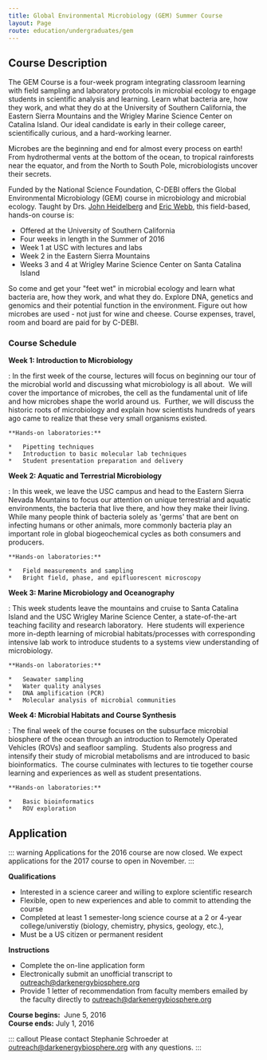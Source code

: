 ```yaml
---
title: Global Environmental Microbiology (GEM) Summer Course
layout: Page
route: education/undergraduates/gem
---
```


## Course Description

The GEM Course is a four-week program integrating classroom learning with field sampling and laboratory protocols in microbial ecology to engage students in scientific analysis and learning. Learn what bacteria are, how they work, and what they do at the University of Southern California, the Eastern Sierra Mountains and the Wrigley Marine Science Center on Catalina Island. Our ideal candidate is early in their college career, scientifically curious, and a hard-working learner.

Microbes are the beginning and end for almost every process on earth! From hydrothermal vents at the bottom of the ocean, to tropical rainforests near the equator, and from the North to South Pole, microbiologists uncover their secrets.

Funded by the National Science Foundation, C-DEBI offers the Global Environmental Microbiology (GEM) course in microbiology and microbial ecology. Taught by Drs. [John Heidelberg](http://dornsife.usc.edu/cf/faculty-and-staff/faculty.cfm?pid=1012506&CFID=19613235&CFTOKEN=12071377) and [Eric Webb](http://dornsife.usc.edu/cf/faculty-and-staff/faculty.cfm?pid=1012510), this field-based, hands-on course is:

*   Offered at the University of Southern California
*   Four weeks in length in the Summer of 2016
*   Week 1 at USC with lectures and labs
*   Week 2 in the Eastern Sierra Mountains
*   Weeks 3 and 4 at Wrigley Marine Science Center on Santa Catalina Island

So come and get your "feet wet" in microbial ecology and learn what bacteria are, how they work, and what they do. Explore DNA, genetics and genomics and their potential function in the environment. Figure out how microbes are used - not just for wine and cheese. Course expenses, travel, room and board are paid for by C-DEBI.

### Course Schedule

**Week 1: Introduction to Microbiology**

 :  In the first week of the course, lectures will focus on beginning our tour of the microbial world and discussing what microbiology is all about.  We will cover the importance of microbes, the cell as the fundamental unit of life and how microbes shape the world around us.  Further, we will discuss the historic roots of microbiology and explain how scientists hundreds of years ago came to realize that these very small organisms existed.

    **Hands-on laboratories:**

    *   Pipetting techniques
    *   Introduction to basic molecular lab techniques
    *   Student presentation preparation and delivery

**Week 2: Aquatic and Terrestrial Microbiology**

:  In this week, we leave the USC campus and head to the Eastern Sierra Nevada Mountains to focus our attention on unique terrestrial and aquatic environments, the bacteria that live there, and how they make their living.  While many people think of bacteria solely as 'germs' that are bent on infecting humans or other animals, more commonly bacteria play an important role in global biogeochemical cycles as both consumers and producers.

    **Hands-on laboratories:**

    *   Field measurements and sampling
    *   Bright field, phase, and epifluorescent microscopy

**Week 3: Marine Microbiology and Oceanography**

: This week students leave the mountains and cruise to Santa Catalina Island and the USC Wrigley Marine Science Center, a state-of-the-art teaching facility and research laboratory.  Here students will experience more in-depth learning of microbial habitats/processes with corresponding intensive lab work to introduce students to a systems view understanding of microbiology.

    **Hands-on laboratories:**

    *   Seawater sampling
    *   Water quality analyses
    *   DNA amplification (PCR)
    *   Molecular analysis of microbial communities

**Week 4: Microbial Habitats and Course Synthesis**

: The final week of the course focuses on the subsurface microbial biosphere of the ocean through an introduction to Remotely Operated Vehicles (ROVs) and seafloor sampling.  Students also progress and intensify their study of microbial metabolisms and are introduced to basic bioinformatics.  The course culminates with lectures to tie together course learning and experiences as well as student presentations.

    **Hands-on laboratories:**

    *   Basic bioinformatics
    *   ROV exploration

## Application

::: warning
Applications for the 2016 course are now closed. We expect applications for the 2017 course to open in November.
:::

**Qualifications**

*   Interested in a science career and willing to explore scientific research
*   Flexible, open to new experiences and able to commit to attending the course
*   Completed at least 1 semester-long science course at a 2 or 4-year college/universtiy (biology, chemistry, physics, geology, etc.),
*   Must be a US citizen or permanent resident

**Instructions**

*   Complete the on-line application form
*   Electronically submit an unofficial transcript to [outreach@darkenergybiosphere.org](mailto:outreach@darkenergybiosphere.org)
*   Provide 1 letter of recommendation from faculty members emailed by the faculty directly to [outreach@darkenergybiosphere.org](mailto:outreach@darkenergybiosphere.org)

**Course begins:**  June 5, 2016  
**Course ends:** July 1, 2016

::: callout
Please contact Stephanie Schroeder at [outreach@darkenergybiosphere.org](mailto:outreach@darkenergybiosphere.org) with any questions.
:::
